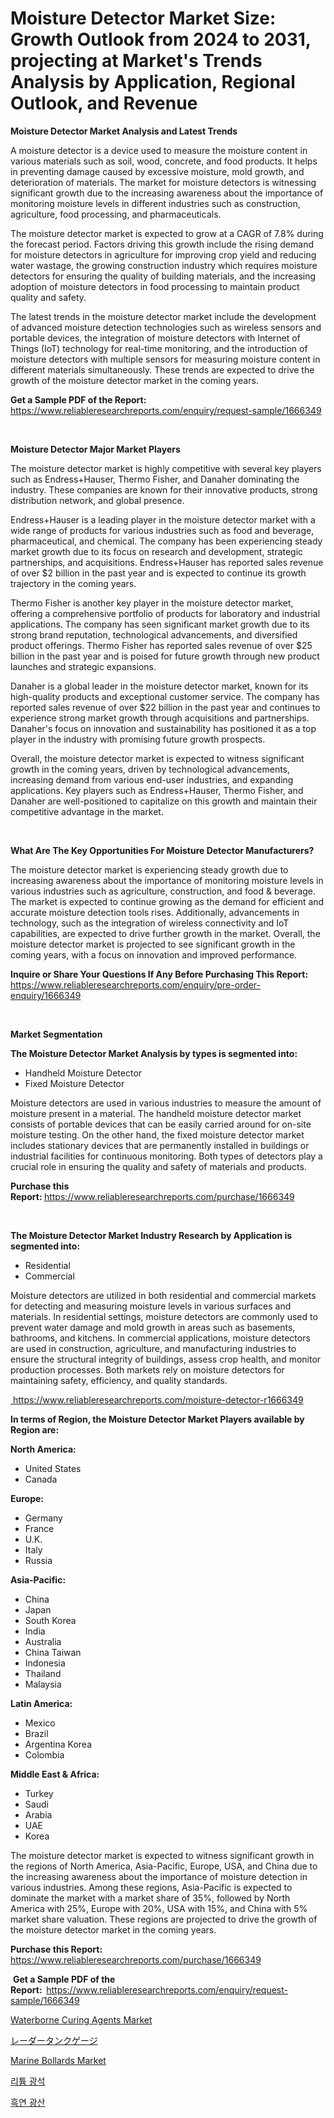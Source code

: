 <p><h1>Moisture Detector Market Size: Growth Outlook from 2024 to 2031, projecting at Market's Trends Analysis by Application, Regional Outlook, and Revenue</h1></p><p><strong>Moisture Detector Market Analysis and Latest Trends</strong></p>
<p><p>A moisture detector is a device used to measure the moisture content in various materials such as soil, wood, concrete, and food products. It helps in preventing damage caused by excessive moisture, mold growth, and deterioration of materials. The market for moisture detectors is witnessing significant growth due to the increasing awareness about the importance of monitoring moisture levels in different industries such as construction, agriculture, food processing, and pharmaceuticals.</p><p>The moisture detector market is expected to grow at a CAGR of 7.8% during the forecast period. Factors driving this growth include the rising demand for moisture detectors in agriculture for improving crop yield and reducing water wastage, the growing construction industry which requires moisture detectors for ensuring the quality of building materials, and the increasing adoption of moisture detectors in food processing to maintain product quality and safety.</p><p>The latest trends in the moisture detector market include the development of advanced moisture detection technologies such as wireless sensors and portable devices, the integration of moisture detectors with Internet of Things (IoT) technology for real-time monitoring, and the introduction of moisture detectors with multiple sensors for measuring moisture content in different materials simultaneously. These trends are expected to drive the growth of the moisture detector market in the coming years.</p></p>
<p><strong>Get a Sample PDF of the Report:&nbsp;</strong> <a href="https://www.reliableresearchreports.com/enquiry/request-sample/1666349">https://www.reliableresearchreports.com/enquiry/request-sample/1666349</a></p>
<p>&nbsp;</p>
<p><strong>Moisture Detector Major Market Players</strong></p>
<p><p>The moisture detector market is highly competitive with several key players such as Endress+Hauser, Thermo Fisher, and Danaher dominating the industry. These companies are known for their innovative products, strong distribution network, and global presence.</p><p>Endress+Hauser is a leading player in the moisture detector market with a wide range of products for various industries such as food and beverage, pharmaceutical, and chemical. The company has been experiencing steady market growth due to its focus on research and development, strategic partnerships, and acquisitions. Endress+Hauser has reported sales revenue of over $2 billion in the past year and is expected to continue its growth trajectory in the coming years.</p><p>Thermo Fisher is another key player in the moisture detector market, offering a comprehensive portfolio of products for laboratory and industrial applications. The company has seen significant market growth due to its strong brand reputation, technological advancements, and diversified product offerings. Thermo Fisher has reported sales revenue of over $25 billion in the past year and is poised for future growth through new product launches and strategic expansions.</p><p>Danaher is a global leader in the moisture detector market, known for its high-quality products and exceptional customer service. The company has reported sales revenue of over $22 billion in the past year and continues to experience strong market growth through acquisitions and partnerships. Danaher's focus on innovation and sustainability has positioned it as a top player in the industry with promising future growth prospects.</p><p>Overall, the moisture detector market is expected to witness significant growth in the coming years, driven by technological advancements, increasing demand from various end-user industries, and expanding applications. Key players such as Endress+Hauser, Thermo Fisher, and Danaher are well-positioned to capitalize on this growth and maintain their competitive advantage in the market.</p></p>
<p>&nbsp;</p>
<p><strong>What Are The Key Opportunities For Moisture Detector Manufacturers?</strong></p>
<p><p>The moisture detector market is experiencing steady growth due to increasing awareness about the importance of monitoring moisture levels in various industries such as agriculture, construction, and food & beverage. The market is expected to continue growing as the demand for efficient and accurate moisture detection tools rises. Additionally, advancements in technology, such as the integration of wireless connectivity and IoT capabilities, are expected to drive further growth in the market. Overall, the moisture detector market is projected to see significant growth in the coming years, with a focus on innovation and improved performance.</p></p>
<p><strong>Inquire or Share Your Questions If Any Before Purchasing This Report:</strong> <a href="https://www.reliableresearchreports.com/enquiry/pre-order-enquiry/1666349">https://www.reliableresearchreports.com/enquiry/pre-order-enquiry/1666349</a></p>
<p>&nbsp;</p>
<p><strong>Market Segmentation</strong></p>
<p><strong>The Moisture Detector Market Analysis by types is segmented into:</strong></p>
<p><ul><li>Handheld Moisture Detector</li><li>Fixed Moisture Detector</li></ul></p>
<p><p>Moisture detectors are used in various industries to measure the amount of moisture present in a material. The handheld moisture detector market consists of portable devices that can be easily carried around for on-site moisture testing. On the other hand, the fixed moisture detector market includes stationary devices that are permanently installed in buildings or industrial facilities for continuous monitoring. Both types of detectors play a crucial role in ensuring the quality and safety of materials and products.</p></p>
<p><strong>Purchase this Report:&nbsp;</strong><a href="https://www.reliableresearchreports.com/purchase/1666349">https://www.reliableresearchreports.com/purchase/1666349</a></p>
<p>&nbsp;</p>
<p><strong>The Moisture Detector Market Industry Research by Application is segmented into:</strong></p>
<p><ul><li>Residential</li><li>Commercial</li></ul></p>
<p><p>Moisture detectors are utilized in both residential and commercial markets for detecting and measuring moisture levels in various surfaces and materials. In residential settings, moisture detectors are commonly used to prevent water damage and mold growth in areas such as basements, bathrooms, and kitchens. In commercial applications, moisture detectors are used in construction, agriculture, and manufacturing industries to ensure the structural integrity of buildings, assess crop health, and monitor production processes. Both markets rely on moisture detectors for maintaining safety, efficiency, and quality standards.</p></p>
<p><a href="https://www.reliableresearchreports.com/moisture-detector-r1666349">&nbsp;https://www.reliableresearchreports.com/moisture-detector-r1666349</a></p>
<p><strong>In terms of Region, the Moisture Detector Market Players available by Region are:</strong></p>
<p>
    <p> <strong> North America: </strong>
        <ul>
            <li>United States</li>
            <li>Canada</li>
        </ul>
        </p> 
    <p> <strong> Europe: </strong>
        <ul>
            <li>Germany</li>
            <li>France</li>
            <li>U.K.</li>
            <li>Italy</li>
            <li>Russia</li>
        </ul>
        </p> 
    <p> <strong> Asia-Pacific: </strong>
        <ul>
            <li>China</li>
            <li>Japan</li>
            <li>South Korea</li>
            <li>India</li>
            <li>Australia</li>
            <li>China Taiwan</li>
            <li>Indonesia</li>
            <li>Thailand</li>
            <li>Malaysia</li>
        </ul>
        </p> 
    <p> <strong> Latin America: </strong>
        <ul>
            <li>Mexico</li>
            <li>Brazil</li>
            <li>Argentina Korea</li>
            <li>Colombia</li>
        </ul>
        </p> 
    <p> <strong> Middle East & Africa: </strong>
        <ul>
            <li>Turkey</li>
            <li>Saudi</li>
            <li>Arabia</li>
            <li>UAE</li>
            <li>Korea</li>
        </ul>
    </p>
    </p>
<p><p>The moisture detector market is expected to witness significant growth in the regions of North America, Asia-Pacific, Europe, USA, and China due to the increasing awareness about the importance of moisture detection in various industries. Among these regions, Asia-Pacific is expected to dominate the market with a market share of 35%, followed by North America with 25%, Europe with 20%, USA with 15%, and China with 5% market share valuation. These regions are projected to drive the growth of the moisture detector market in the coming years.</p></p>
<p><strong>Purchase this Report: </strong><a href="https://www.reliableresearchreports.com/purchase/1666349">https://www.reliableresearchreports.com/purchase/1666349</a></p>
<p>&nbsp;<strong>Get a Sample PDF of the Report:&nbsp;&nbsp;</strong><a href="https://www.reliableresearchreports.com/enquiry/request-sample/1666349">https://www.reliableresearchreports.com/enquiry/request-sample/1666349</a></p>
<p><strong></strong></p>
<p><p><a href="https://issuu.com/reportprime-2/docs/waterborne-curing-agents-market-size-2030.pptx">Waterborne Curing Agents Market</a></p><p><a href="https://github.com/mcbeesbxa270/Market-Research-Report-List-1/blob/main/321416738247.md">レーダータンクゲージ</a></p><p><a href="https://github.com/nathandecarvalho/Market-Research-Report-List-3/blob/main/marine-bollards-market.md">Marine Bollards Market</a></p><p><a href="https://github.com/valroy852/Market-Research-Report-List-1/blob/main/944842934511.md">리튬 광석</a></p><p><a href="https://github.com/idcefvhkdut6/Market-Research-Report-List-1/blob/main/549633434512.md">흑연 광산</a></p></p>